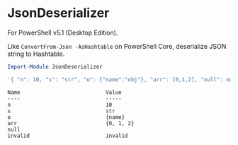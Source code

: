 # JsonDeserializer

For PowerShell v5.1 (Desktop Edition).

Like `ConvertFrom-Json -AsHashtable` on PowerShell Core, deserialize JSON string to Hashtable.

```powershell
Import-Module JsonDeserializer

'{ "n": 10, "s": "str", "o": {"name":"obj"}, "arr": [0,1,2], "null": null }' | ConvertFrom-JsonAsHashtable
```

```
Name                           Value
----                           -----
n                              10
s                              str
o                              {name}
arr                            {0, 1, 2}
null
invalid                        invalid

```
